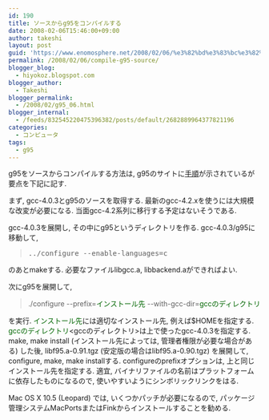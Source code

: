 ```yaml
---
id: 190
title: ソースからg95をコンパイルする
date: 2008-02-06T15:46:00+09:00
author: takeshi
layout: post
guid: 'https://www.enomosphere.net/2008/02/06/%e3%82%bd%e3%83%bc%e3%82%b9%e3%81%8b%e3%82%89g95%e3%82%92%e3%82%b3%e3%83%b3%e3%83%91%e3%82%a4%e3%83%ab%e3%81%99%e3%82%8b/'
permalink: /2008/02/06/compile-g95-source/
blogger_blog:
  - hiyokoz.blogspot.com
blogger_author:
  - Takeshi
blogger_permalink:
  - /2008/02/g95_06.html
blogger_internal:
  - /feeds/832545220475396382/posts/default/2682889964377821196
categories:
  - コンピュータ
tags:
  - g95
---
```

g95をソースからコンパイルする方法は, g95のサイトに<a href="http://www.g95.org/src.shtml">手順</a>が示されているが要点を下記に記す.

まず, gcc-4.0.3とg95のソースを取得する.
最新のgcc-4.2.xを使うには大規模な改変が必要になる. 当面gcc-4.2系列に移行する予定はないそうである.

gcc-4.0.3を展開し, その中にg95というディレクトリを作る. gcc-4.0.3/g95に移動して,
<blockquote>
<pre>../configure --enable-languages=c</pre>
</blockquote>
のあとmakeする. 必要なファイルlibgcc.a, libbackend.aができればよい.

次にg95を展開して,
<blockquote>./configure --prefix=<span style="color: #006600;">インストール先</span> --with-gcc-dir=<span style="color: #006600;">gccのディレクトリ</span></blockquote>
を実行. <span style="color: #006600;">インストール先</span>には適切なインストール先, 例えば$HOMEを指定する. <span style="color: #006600;">gccのディレクトリ</span>&lt;gccのディレクトリ&gt;は上で使ったgcc-4.0.3を指定する. make, make install (インストール先によっては, 管理者権限が必要な場合がある) した後, libf95.a-0.91.tgz (安定版の場合はlibf95.a-0.90.tgz) を展開して, configure, make, make installする. configureのprefixオプションは, 上と同じインストール先を指定する. 適宜, バイナリファイルの名前はプラットフォームに依存したものになるので, 使いやすいようにシンボリックリンクをはる.


Mac OS X 10.5 (Leopard) では, いくつかパッチが必要になるので, パッケージ管理システムMacPortsまたはFinkからインストールすることを勧める.